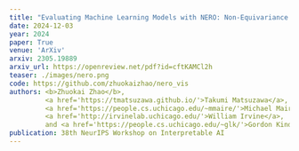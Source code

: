 ```yaml
---
title: "Evaluating Machine Learning Models with NERO: Non-Equivariance Revealed on Orbits"
date: 2024-12-03
year: 2024
paper: True
venue: 'ArXiv'
arxiv: 2305.19889
arxiv_url: https://openreview.net/pdf?id=cftKAMCl2h
teaser: ./images/nero.png
code: https://github.com/zhuokaizhao/nero_vis
authors: <b>Zhuokai Zhao</b>,
         <a href='https://tmatsuzawa.github.io/'>Takumi Matsuzawa</a>,
         <a href='https://people.cs.uchicago.edu/~mmaire/'>Michael Maire</a>,
         <a href='http://irvinelab.uchicago.edu/'>William Irvine</a>,
         and <a href='https://people.cs.uchicago.edu/~glk/'>Gordon Kindlmann</a>
publication: 38th NeurIPS Workshop on Interpretable AI
---
```

